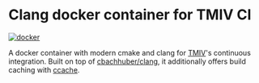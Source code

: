 # Clang docker container for TMIV CI

[![docker](https://img.shields.io/docker/pulls/cbachhuber/tmiv-clang.svg)](https://hub.docker.com/r/cbachhuber/timv-clang/)

A docker container with modern cmake and clang for [TMIV](https://gitlab.com/mpeg-i-visual/tmiv)'s continuous integration.
Built on top of [cbachhuber/clang](https://github.com/cbachhuber/clang), it additionally offers build caching with [ccache](https://ccache.dev/).
